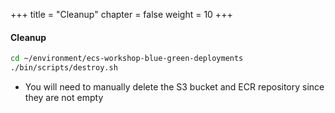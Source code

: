 +++
title = "Cleanup"
chapter = false
weight = 10
+++


#### Cleanup

```bash
cd ~/environment/ecs-workshop-blue-green-deployments
./bin/scripts/destroy.sh
```

* You will need to manually delete the S3 bucket and ECR repository since they are not empty
